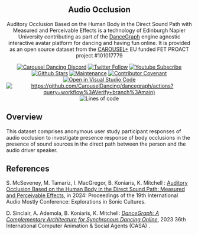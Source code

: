 <h2 align="center">Audio Occlusion</h2>
<p align="center">Auditory Occlusion Based on the Human Body in the Direct Sound Path with Measured and Perceivable Effects is a technology of Edinburgh Napier University contributing as part of the <a href="https://github.com/CarouselDancing/dancegraph">DanceGraph</a> engine agnostic interactive avatar platform for dancing and having fun online. It is provided as an open source dataset from the <a href="https://carouseldancing.org">CAROUSEL+</a> EU funded FET PROACT project #101017779</p>
<div align="center">

[![Carousel Dancing Discord](https://dcbadge.vercel.app/api/server/eMcjUHN8rQ?style=flat)](https://discord.gg/eMcjUHN8rQ)
[![Twitter Follow](https://img.shields.io/twitter/follow/CarouselDancing.svg?style=social&label=Follow)](https://twitter.com/CarouselDancing)
[![Youtube Subscribe](https://img.shields.io/youtube/channel/subscribers/UCz2rCoDtFlJ4K1yOExu0AWQ?style=social)](https://www.youtube.com/channel/UCz2rCoDtFlJ4K1yOExu0AWQ?sub_confirmation=1)
[![Github Stars](https://img.shields.io/github/stars/CarouselDancing/AudioOcclusion?style=social)](https://github.com/CarouselDancing/AudioOcclusion/stargazers)
[![Maintenance](https://img.shields.io/badge/Maintained%3F-yes-brightgreen.svg)](https://github.com/CarouselDancing/dancegraph/graphs/commit-activity)
[![Contributor Covenant](https://img.shields.io/badge/Contributor%20Covenant-v2.0%20adopted-ff69b4.svg)](CODE_OF_CONDUCT.md)
[![Open in Visual Studio Code](https://img.shields.io/badge/-Open%20in%20VSCode-007acc?logo=Visual+Studio+Code&logoColor=FFFFFF)](https://vscode.dev/github/CarouselDancing/dancegraph)
[![https://github.com/CarouselDancing/dancegraph/actions?query=workflow%3AVerify+branch%3Amain)](https://img.shields.io/github/actions/workflow/status/CarouselDancing/dancegraph/verify.yml?branch=main&logo=github&label=tests)]()
![Lines of code](https://tokei.rs/b1/github/CarouselDancing/dancegraph)
<!--[![Github Downloads (total)](https://img.shields.io/github/downloads/CarouselDancing/dancegraph/total.svg)](https://github.com/CarouselDancing/dancegraph/releases)-->
</div>

## Overview

This dataset comprises anonymous user study participant responses of audio occlusion to investigate presence response of body occlusions in the presence of sound sources in the direct path between the person and the audio driver speaker. 


## References

S. McSeveney, M. Tamariz, I. MacGregor, B. Koniaris, K. Mitchell : [Auditory Occlusion Based on the Human Body in the Direct Sound Path: Measured and Perceivable Effects]([https://napier-repository.worktribe.com/output/3492930/dancemark-an-open-telemetry-framework-for-latency-sensitive-real-time-networked-immersive-experiences](https://dl.acm.org/doi/proceedings/10.1145/3678299)), in 2024: Proceedings of the 19th International Audio Mostly Conference: Explorations in Sonic Cultures.

D. Sinclair, A. Ademola, B. Koniaris, K. Mitchell: _[DanceGraph: A Complementary Architecture for Synchronous Dancing Online](https://farpeek.com/DanceGraph.pdf)_, 2023 36th International Computer Animation & Social Agents (CASA) . 
